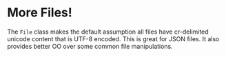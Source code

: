 More Files!
==========

The `File` class makes the default assumption all files have cr-delimited unicode content that is UTF-8 encoded. This is great for JSON files. It also provides better OO over some common file manipulations.



